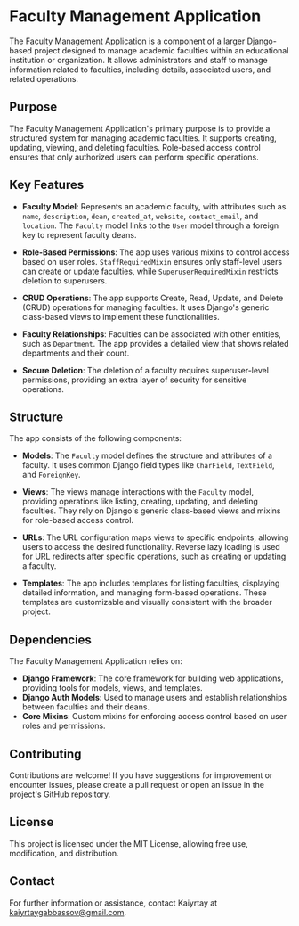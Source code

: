 # Faculty Management Application
The Faculty Management Application is a component of a larger Django-based project designed to manage academic faculties within an educational institution or organization. It allows administrators and staff to manage information related to faculties, including details, associated users, and related operations.

## Purpose
The Faculty Management Application's primary purpose is to provide a structured system for managing academic faculties. It supports creating, updating, viewing, and deleting faculties. Role-based access control ensures that only authorized users can perform specific operations.

## Key Features
- **Faculty Model**: Represents an academic faculty, with attributes such as `name`, `description`, `dean`, `created_at`, `website`, `contact_email`, and `location`. The `Faculty` model links to the `User` model through a foreign key to represent faculty deans.

- **Role-Based Permissions**: The app uses various mixins to control access based on user roles. `StaffRequiredMixin` ensures only staff-level users can create or update faculties, while `SuperuserRequiredMixin` restricts deletion to superusers.

- **CRUD Operations**: The app supports Create, Read, Update, and Delete (CRUD) operations for managing faculties. It uses Django's generic class-based views to implement these functionalities.

- **Faculty Relationships**: Faculties can be associated with other entities, such as `Department`. The app provides a detailed view that shows related departments and their count.

- **Secure Deletion**: The deletion of a faculty requires superuser-level permissions, providing an extra layer of security for sensitive operations.

## Structure
The app consists of the following components:

- **Models**: The `Faculty` model defines the structure and attributes of a faculty. It uses common Django field types like `CharField`, `TextField`, and `ForeignKey`.

- **Views**: The views manage interactions with the `Faculty` model, providing operations like listing, creating, updating, and deleting faculties. They rely on Django's generic class-based views and mixins for role-based access control.

- **URLs**: The URL configuration maps views to specific endpoints, allowing users to access the desired functionality. Reverse lazy loading is used for URL redirects after specific operations, such as creating or updating a faculty.

- **Templates**: The app includes templates for listing faculties, displaying detailed information, and managing form-based operations. These templates are customizable and visually consistent with the broader project.

## Dependencies
The Faculty Management Application relies on:

- **Django Framework**: The core framework for building web applications, providing tools for models, views, and templates.
- **Django Auth Models**: Used to manage users and establish relationships between faculties and their deans.
- **Core Mixins**: Custom mixins for enforcing access control based on user roles and permissions.

## Contributing
Contributions are welcome! If you have suggestions for improvement or encounter issues, please create a pull request or open an issue in the project's GitHub repository.

## License
This project is licensed under the MIT License, allowing free use, modification, and distribution.

## Contact
For further information or assistance, contact Kaiyrtay at [kaiyrtaygabbassov@gmail.com](mailto:kaiyrtaygabbassov@gmail.com).
